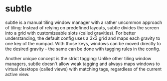 subtle
======

subtle is a manual tiling window manager with a rather uncommon approach of tiling: Instead of relying on predefined layouts, subtle divides the screen into a grid with customizeable slots (called gravities). For better understanding, the default config uses a 3x3 grid and maps each gravity to one key of the numpad. With those keys, windows can be moved directly to the desired gravity - the same can be done with tagging rules in the config.

Another unique concept is the strict tagging: Unlike other tiling window managers, subtle doesn't allow weak tagging and always maps windows to virtual desktops (called views) with matching tags, regardless of the current active view.
